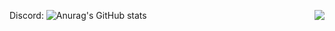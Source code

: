 Discord:
![Anurag's GitHub stats](https://github-readme-stats.vercel.app/api?Mirrrrow=anuraghazra&show_icons=true&theme=radical)
[<img src="https://lanyard-profile-readme.vercel.app/api/261046946754461696" align="right">](https://discord.com/users/261046946754461696)
